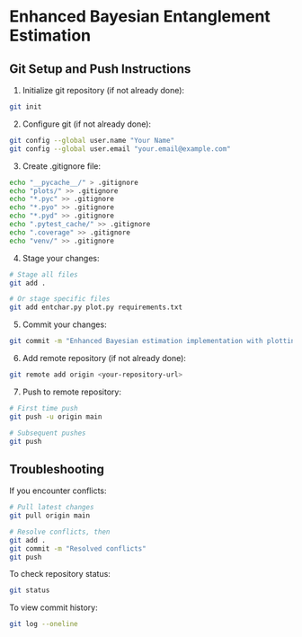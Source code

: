 # Enhanced Bayesian Entanglement Estimation

## Git Setup and Push Instructions

1. Initialize git repository (if not already done):
```bash
git init
```

2. Configure git (if not already done):
```bash
git config --global user.name "Your Name"
git config --global user.email "your.email@example.com"
```

3. Create .gitignore file:
```bash
echo "__pycache__/" > .gitignore
echo "plots/" >> .gitignore
echo "*.pyc" >> .gitignore
echo "*.pyo" >> .gitignore
echo "*.pyd" >> .gitignore
echo ".pytest_cache/" >> .gitignore
echo ".coverage" >> .gitignore
echo "venv/" >> .gitignore
```

4. Stage your changes:
```bash
# Stage all files
git add .

# Or stage specific files
git add entchar.py plot.py requirements.txt
```

5. Commit your changes:
```bash
git commit -m "Enhanced Bayesian estimation implementation with plotting improvements"
```

6. Add remote repository (if not already done):
```bash
git remote add origin <your-repository-url>
```

7. Push to remote repository:
```bash
# First time push
git push -u origin main

# Subsequent pushes
git push
```

## Troubleshooting

If you encounter conflicts:
```bash
# Pull latest changes
git pull origin main

# Resolve conflicts, then
git add .
git commit -m "Resolved conflicts"
git push
```

To check repository status:
```bash
git status
```

To view commit history:
```bash
git log --oneline
```
